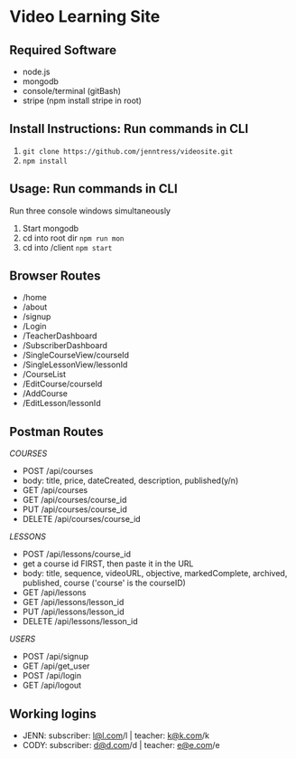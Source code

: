 # Video Learning Site

## Required Software
- node.js
- mongodb
- console/terminal (gitBash)
- stripe (npm install stripe in root)

## Install Instructions: Run commands in CLI
1. `git clone https://github.com/jenntress/videosite.git`
2. `npm install`

## Usage: Run commands in CLI
Run three console windows simultaneously
1. Start mongodb
2. cd into root dir `npm run mon`
3. cd into /client `npm start`

## Browser Routes
- /home
- /about
- /signup
- /Login
- /TeacherDashboard
- /SubscriberDashboard
- /SingleCourseView/courseId
- /SingleLessonView/lessonId
- /CourseList
- /EditCourse/courseId
- /AddCourse
- /EditLesson/lessonId


## Postman Routes
*COURSES*
- POST /api/courses
 - body: title, price, dateCreated, description, published(y/n)
- GET /api/courses
- GET /api/courses/course_id
- PUT /api/courses/course_id
- DELETE /api/courses/course_id

*LESSONS*
- POST /api/lessons/course_id
 - get a course id FIRST, then paste it in the URL
 - body: title, sequence, videoURL, objective, markedComplete, archived, published, course ('course' is the courseID)
- GET /api/lessons
- GET /api/lessons/lesson_id
- PUT /api/lessons/lesson_id
- DELETE /api/lessons/lesson_id

*USERS*
- POST /api/signup
- GET /api/get_user
- POST /api/login
- GET /api/logout


## Working logins
 - JENN: subscriber: l@l.com/l | teacher: k@k.com/k
 - CODY: subscriber: d@d.com/d | teacher: e@e.com/e
